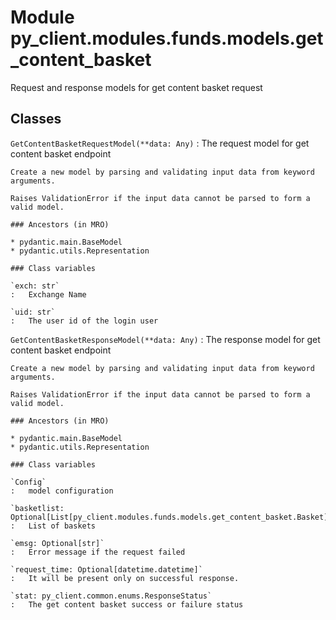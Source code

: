 Module py_client.modules.funds.models.get_content_basket
========================================================
Request and response models for get content basket request

Classes
-------

`GetContentBasketRequestModel(**data: Any)`
:   The request model for get content basket endpoint
    
    Create a new model by parsing and validating input data from keyword arguments.
    
    Raises ValidationError if the input data cannot be parsed to form a valid model.

    ### Ancestors (in MRO)

    * pydantic.main.BaseModel
    * pydantic.utils.Representation

    ### Class variables

    `exch: str`
    :   Exchange Name

    `uid: str`
    :   The user id of the login user

`GetContentBasketResponseModel(**data: Any)`
:   The response model for get content basket endpoint
    
    Create a new model by parsing and validating input data from keyword arguments.
    
    Raises ValidationError if the input data cannot be parsed to form a valid model.

    ### Ancestors (in MRO)

    * pydantic.main.BaseModel
    * pydantic.utils.Representation

    ### Class variables

    `Config`
    :   model configuration

    `basketlist: Optional[List[py_client.modules.funds.models.get_content_basket.Basket]]`
    :   List of baskets

    `emsg: Optional[str]`
    :   Error message if the request failed

    `request_time: Optional[datetime.datetime]`
    :   It will be present only on successful response.

    `stat: py_client.common.enums.ResponseStatus`
    :   The get content basket success or failure status